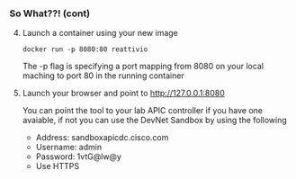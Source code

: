 ### So What??! (cont)


4. Launch a container using your new image
    ```
    docker run -p 8080:80 reattivio
    ```

    The -p flag is specifying a port mapping from 8080 on your local maching to port 80 in the running container

5. Launch your browser and point to http://127.0.0.1:8080

    You can point the tool to your lab APIC controller if you have one avaiable, if not you can use
    the DevNet Sandbox by using the following

    * Address: sandboxapicdc.cisco.com
    * Username: admin
    * Password: 1vtG@lw@y
    * Use HTTPS


